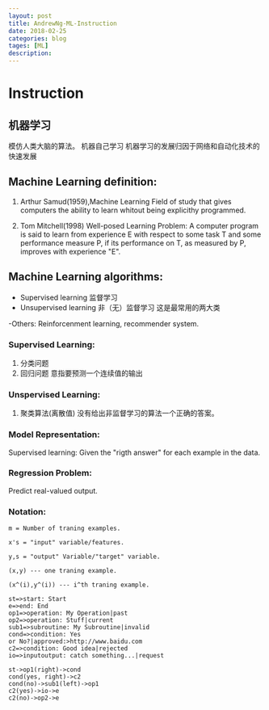 ```yaml
---
layout: post
title: AndrewNg-ML-Instruction
date: 2018-02-25
categories: blog
tages: [ML]
description: 
---
```


# Instruction

## 机器学习
  模仿人类大脑的算法。
  机器自己学习
  机器学习的发展归因于网络和自动化技术的快速发展

## Machine Learning definition:

1. Arthur Samud(1959),Machine Learning Field of study that gives computers the ability to learn whitout being explicithy programmed.

2. Tom Mitchell(1998) Well-posed Learning Problem: A computer program is said to learn from experience E with respect to some task T and some performance measure P, if its performance on T, as measured by P, improves with experience "E".

## Machine Learning algorithms:
  - Supervised learning 监督学习
  - Unsupervised learning 非（无）监督学习
  这是最常用的两大类

  -Others: Reinforcenment learning, recommender system.

### Supervised Learning:
 1. 分类问题
 2. 回归问题
 意指要预测一个连续值的输出

### Unspervised Learning:
  1. 聚类算法(离散值)
  没有给出非监督学习的算法一个正确的答案。

### Model Representation:
  Supervised learning: Given the "rigth answer" for each example in the data.
### Regression Problem:
  Predict real-valued output.

### Notation:
    m = Number of traning examples.

    x's = "input" variable/features.
    
    y,s = "output" Variable/"target" variable.
    
    (x,y) --- one traning example.
    
    (x^(i),y^(i)) --- i^th traning example.

```flow
st=>start: Start
e=>end: End
op1=>operation: My Operation|past
op2=>operation: Stuff|current
sub1=>subroutine: My Subroutine|invalid
cond=>condition: Yes 
or No?|approved:>http://www.baidu.com
c2=>condition: Good idea|rejected
io=>inputoutput: catch something...|request

st->op1(right)->cond
cond(yes, right)->c2
cond(no)->sub1(left)->op1
c2(yes)->io->e
c2(no)->op2->e
```
